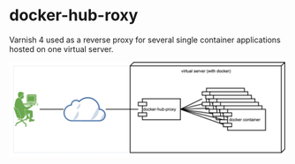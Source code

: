 # docker-hub-roxy

Varnish 4 used as a reverse proxy for several single container applications hosted on one virtual server.

![Alt text](/res/diagram.png?raw=true "Deployment diagram")
